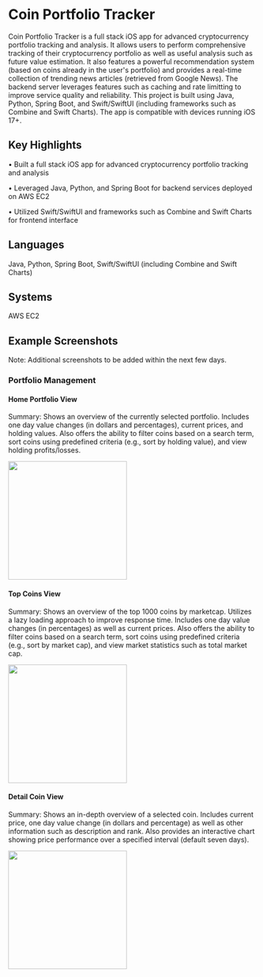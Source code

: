 # Coin Portfolio Tracker

Coin Portfolio Tracker is a full stack iOS app for advanced cryptocurrency portfolio tracking and analysis. It allows users to perform comprehensive tracking of their cryptocurrency portfolio as well as useful analysis such as future value estimation. It also features a powerful recommendation system (based on coins already in the user's portfolio) and provides a real-time collection of trending news articles (retrieved from Google News). The backend server leverages features such as caching and rate limitting to improve service quality and reliability. This project is built using Java, Python, Spring Boot, and Swift/SwiftUI (including frameworks such as Combine and Swift Charts). The app is compatible with devices running iOS 17+.

## Key Highlights

• Built a full stack iOS app for advanced cryptocurrency portfolio tracking and analysis

• Leveraged Java, Python, and Spring Boot for backend services deployed on AWS EC2

• Utilized Swift/SwiftUI and frameworks such as Combine and Swift Charts for frontend interface

## Languages

Java, Python, Spring Boot, Swift/SwiftUI (including Combine and Swift Charts)

## Systems

AWS EC2

## Example Screenshots
Note: Additional screenshots to be added within the next few days.

### Portfolio Management

#### Home Portfolio View

Summary: Shows an overview of the currently selected portfolio. Includes one day value changes (in dollars and percentages), current prices, and holding values. Also offers the ability to filter coins based on a search term, sort coins using predefined criteria (e.g., sort by holding value), and view holding profits/losses.

<img src="https://github.com/user-attachments/assets/d6814d5c-ec42-4e4d-8911-f49f13d1b0d2" width="240">

#### Top Coins View

Summary: Shows an overview of the top 1000 coins by marketcap. Utilizes a lazy loading approach to improve response time. Includes one day value changes (in percentages) as well as current prices. Also offers the ability to filter coins based on a search term, sort coins using predefined criteria (e.g., sort by market cap), and view market statistics such as total market cap.

<img src="https://github.com/user-attachments/assets/c4cd8a56-4eca-4b59-986f-2a92eefde537" width="240">

#### Detail Coin View

Summary: Shows an in-depth overview of a selected coin. Includes current price, one day value change (in dollars and percentage) as well as other information such as description and rank. Also provides an interactive chart showing price performance over a specified interval (default seven days).

<img src="https://github.com/user-attachments/assets/60e66f92-b949-49b6-b57a-236d57e47264" width="240">
